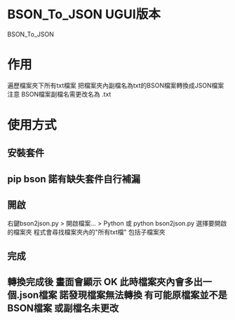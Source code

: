 # BSON_To_JSON UGUI版本
BSON_To_JSON
# 作用
遍歷檔案夾下所有txt檔案 把檔案夾內副檔名為txt的BSON檔案轉換成JSON檔案
注意 BSON檔案副檔名需更改名為 .txt
# 使用方式
## 安裝套件
pip bson
諾有缺失套件自行補漏
---
## 開啟
右鍵bson2json.py > 開啟檔案... > Python
或 python bson2json.py
選擇要開啟的檔案夾 程式會尋找檔案夾內的"所有txt檔" 包括子檔案夾
## 完成
轉換完成後 畫面會顯示 OK
此時檔案夾內會多出一個.json檔案
諾發現檔案無法轉換 有可能原檔案並不是BSON檔案 或副檔名未更改
---
